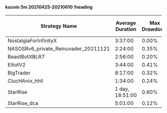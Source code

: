 #### kucoin 5m 20210425-20210610 !heading
| Strategy Name                        | Average Duration | Max Drawdown | Average Profit | Cum Profit | Tot Profit USDT | Trade Count | Win Rate |
| ------------------------------------ | ---------------- | ------------ | -------------- | ---------- | --------------- | ----------- | -------- |
| NostalgiaForInfinityX                | 3:37:00          | 0.00%        | 3.02%          | 846.54%    | 199.94          | 280         | 100.00%  |
| NASOSRv6_private_Reinuvader_20211121 | 2:24:00          | 0.35%        | 1.84%          | 1071.46%   | 589.61          | 582         | 87.46%   |
| BeastBotXBLR7                        | 2:56:00          | 0.20%        | 0.65%          | 284.80%    | 64.64           | 437         | 64.99%   |
| ElliotV2                             | 3:44:00          | 0.41%        | 0.91%          | 696.25%    | 235.18          | 763         | 84.14%   |
| BigTrader                            | 8:17:00          | 0.32%        | 2.33%          | 507.67%    | 161.68          | 218         | 96.79%   |
| ClucHAnix_hhll                       | 1:34:00          | 0.24%        | 0.98%          | 1185.28%   | 891.38          | 1211        | 88.93%   |
| StarRise                             | 1 day, 18:51:00  | 0.60%        | -1.58%         | -180.35%   | -45.44          | 114         | 95.61%   |
| StarRise_dca                         | 5:01:00          | 0.12%        | 1.33%          | 597.82%    | -6.26           | 451         | 99.11%   |